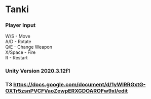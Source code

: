 # Tanki

### Player Input

W/S - Move  
A/D - Rotate  
Q/E - Change Weapon  
X/Space - Fire  
R - Restart  

### Unity Version 2020.3.12f1

### ТЗ https://docs.google.com/document/d/1yWIRRGxtG-OXTr5zsnPVCFVaoZewpERXGDOAROFw9xI/edit
